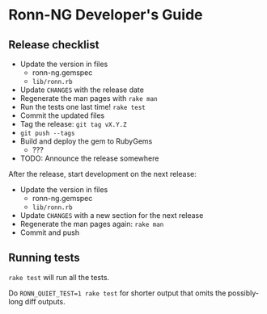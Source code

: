 Ronn-NG Developer's Guide
=========================

## Release checklist

* Update the version in files
  * ronn-ng.gemspec
  * `lib/ronn.rb`
* Update `CHANGES` with the release date
* Regenerate the man pages with `rake man`
* Run the tests one last time! `rake test`
* Commit the updated files
* Tag the release: `git tag vX.Y.Z`
* `git push --tags`
* Build and deploy the gem to RubyGems
  * ???
* TODO: Announce the release somewhere

After the release, start development on the next release:

* Update the version in files
  * ronn-ng.gemspec
  * `lib/ronn.rb`
* Update `CHANGES` with a new section for the next release
* Regenerate the man pages again: `rake man`
* Commit and push


## Running tests

`rake test` will run all the tests.

Do `RONN_QUIET_TEST=1 rake test` for shorter output that omits the possibly-long
diff outputs.